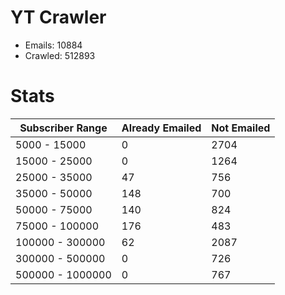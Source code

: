 # YT Crawler
- Emails: 10884
- Crawled: 512893

# Stats
| Subscriber Range  | Already Emailed | Not Emailed |
|-------|-------|-------|
| 5000 - 15000 | 0 | 2704 |
| 15000 - 25000 | 0 | 1264 |
| 25000 - 35000 | 47 | 756 |
| 35000 - 50000 | 148 | 700 |
| 50000 - 75000 | 140 | 824 |
| 75000 - 100000 | 176 | 483 |
| 100000 - 300000 | 62 | 2087 |
| 300000 - 500000 | 0 | 726 |
| 500000 - 1000000 | 0 | 767 |
